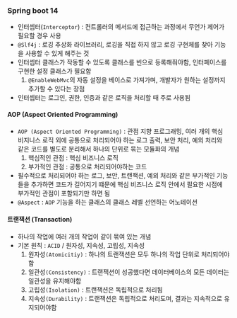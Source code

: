 ### Spring boot 14

- 인터셉터(`Interceptor`) : 컨트롤러의 메서드에 접근하는 과정에서 무언가 제어가 필요할 경우 사용
- `@Slf4j` : 로깅 추상화 라이브러리, 로깅을 직접 하지 않고 로깅 구현체를 찾아 기능을 사용할 수 있게 해주는 것
- 인터셉터 클래스가 작동할 수 있도록 클래스를 빈으로 등록해줘야함, 인터페이스를 구현한 설정 클래스가 필요함
  1. `@EnableWebMvc`의 자동 설정을 베이스로 가져가며, 개발자가 원하는 설정까지 추가할 수 있다는 장점
- 인터셉터는 로그인, 권한, 인증과 같은 로직을 처리할 때 주로 사용됨

#### AOP (Aspect Oriented Programming)
- `AOP (Aspect Oriented Programming)` : 관점 지향 프로그래밍, 여러 개의 핵심 비지니스 로직 외에 공통으로 처리되어야 하는 로그 출력, 보안 처리, 예외 처리와 같은 코드를 별도로 분리해서 하나의 단위로 묶는 모듈화의 개념
  1. 핵심적인 관점 : 핵심 비즈니스 로직
  2. 부가적인 관점 : 공통으로 처리되어야하는 코드
- 필수적으로 처리되어야 하는 로그, 보안, 트랜잭션, 예외 처리와 같은 부가적인 기능들을 추가하면 코드가 길어지기 떄문에 핵심 비즈니스 로직 안에서 필요한 시점에 부가적인 관점이 포함되기만 하면 됨
- `@Aspect` : `AOP` 기능을 하는 클래스의 클래스 레벨 선언하는 어노테이션

#### 트랜잭션 (Transaction)
- 하나의 작업에 여러 개의 작업이 같이 묶여 있는 개념
- 기본 원칙 : `ACID` / 원자성, 지속성, 고립성, 지속성
  1. 원자성`(Atomicitiy)` : 하나의 트랜잭션은 모두 하나의 작업 단위로 처리되어야함
  2. 일관성`(Consistency)` : 트랜잭션이 성공했다면 데이터베이스의 모든 데이터는 일관성을 유지해야함
  3. 고립성`(Isolation)` : 트랜잭션은 독립적으로 처리됨
  4. 지속성`(Durability)` : 트랜잭션은 독립적으로 처리도며, 결과는 지속적으로 유지되어야함